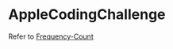 # AppleCodingChallenge

Refer to [Frequency-Count](https://github.com/rushidesai1/AppleCodingChallenge/tree/master/Frequency-Count)
